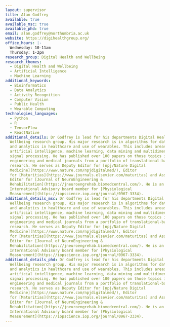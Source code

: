 ```yaml
---
layout: supervisor
title: Alan Godfrey
available: true
available_msc: true
available_phd: true
email: alan.godfrey@northumbria.ac.uk
website: https://digihealthgroup.org/
office_hours: |-
  Wednesday: 10-11am
  Thursday: 1-2pm
research_group: Digital Health and Wellbeing
research_themes:
  - Digital Health and Wellbeing
  - Artificial Intelligence
  - Machine Learning
additional_keywords:
  - Bioinformatics
  - Data Analytics
  - Activity Recognition
  - Computer Vision
  - Public Health
  - Wearable Computing
technologies_languages:
  - Python
  - R
  - TensorFlow
  - ReactNative
additional_details: Dr Godfrey is lead for his departments Digital Health &
  Wellbeing research group. His major research is in algorithms for data science
  and analytics in healthcare and use of wearables. This includes areas of
  artificial intelligence, machine learning, data mining and multidimensional
  signal processing. He has published over 100 papers on those topics in various
  engineering and medical journals from a portfolio of translational-based
  research. He serves as Deputy Editor for [npj/Nature Digital
  Medicine](https://www.nature.com/npjdigitalmed/), Editor
  for [Maturitias](https://www.journals.elsevier.com/maturitas) and Associate
  Editor for [Journal of NeuroEngineering &
  Rehabilitation](https://jneuroengrehab.biomedcentral.com/). He is an
  International Advisory board member for [Physiological
  Measurement](https://iopscience.iop.org/journal/0967-3334).
additional_details_msc: Dr Godfrey is lead for his departments Digital Health &
  Wellbeing research group. His major research is in algorithms for data science
  and analytics in healthcare and use of wearables. This includes areas of
  artificial intelligence, machine learning, data mining and multidimensional
  signal processing. He has published over 100 papers on those topics in various
  engineering and medical journals from a portfolio of translational-based
  research. He serves as Deputy Editor for [npj/Nature Digital
  Medicine](https://www.nature.com/npjdigitalmed/), Editor
  for [Maturitias](https://www.journals.elsevier.com/maturitas) and Associate
  Editor for [Journal of NeuroEngineering &
  Rehabilitation](https://jneuroengrehab.biomedcentral.com/). He is an
  International Advisory board member for [Physiological
  Measurement](https://iopscience.iop.org/journal/0967-3334).
additional_details_phd: Dr Godfrey is lead for his departments Digital Health &
  Wellbeing research group. His major research is in algorithms for data science
  and analytics in healthcare and use of wearables. This includes areas of
  artificial intelligence, machine learning, data mining and multidimensional
  signal processing. He has published over 100 papers on those topics in various
  engineering and medical journals from a portfolio of translational-based
  research. He serves as Deputy Editor for [npj/Nature Digital
  Medicine](https://www.nature.com/npjdigitalmed/), Editor
  for [Maturitias](https://www.journals.elsevier.com/maturitas) and Associate
  Editor for [Journal of NeuroEngineering &
  Rehabilitation](https://jneuroengrehab.biomedcentral.com/). He is an
  International Advisory board member for [Physiological
  Measurement](https://iopscience.iop.org/journal/0967-3334).
---
```

